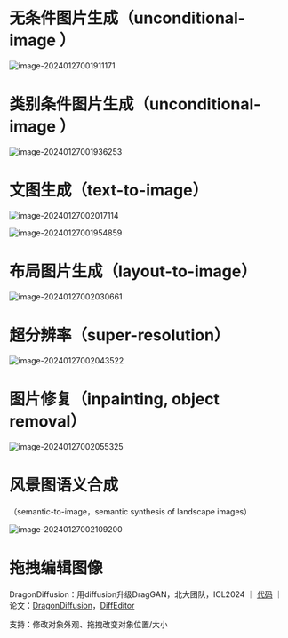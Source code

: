 # 无条件图片生成（unconditional-image ）

![image-20240127001911171](assets/image-20240127001911171.png)

# 类别条件图片生成（unconditional-image ）

![image-20240127001936253](assets/image-20240127001936253.png)

# 文图生成（text-to-image）

![image-20240127002017114](assets/image-20240127002017114.png)

![image-20240127001954859](assets/image-20240127001954859.png)

# 布局图片生成（layout-to-image）

![image-20240127002030661](assets/image-20240127002030661.png)

# 超分辨率（super-resolution）

![image-20240127002043522](assets/image-20240127002043522.png)

# 图片修复（inpainting, object removal）

![image-20240127002055325](assets/image-20240127002055325.png)

# 风景图语义合成

（semantic-to-image，semantic synthesis of landscape images）

![image-20240127002109200](assets/image-20240127002109200.png)

# 拖拽编辑图像

DragonDiffusion：用diffusion升级DragGAN，北大团队，ICL2024 ｜ [代码](https://github.com/MC-E/DragonDiffusion) ｜ 论文：[DragonDiffusion](https://arxiv.org/abs/2307.02421)，[DiffEditor](https://arxiv.org/abs/2402.02583)

支持：修改对象外观、拖拽改变对象位置/大小
